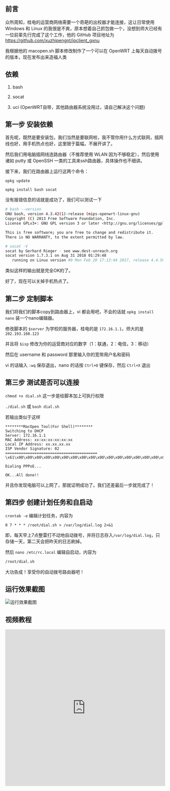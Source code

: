 ## 前言

众所周知，桂电的运营商网络需要一个奇葩的出校器才能连接，这让日常使用 Windows 和 Linux 的我很是不爽，原本想着自己抓包做一个，没想到师大已经有一位前辈先行完成了这个工作，他的 GitHub 项目地址为 https://github.com/xuzhipengnt/ipclient_gxnu

我根据他的 macopen.sh 脚本修改制作了一个可以在 OpenWRT 上每天自动拨号的版本，现在发布出来造福人类

## 依赖

1. bash

2. socat

3. uci (OpenWRT自带，其他路由器系统没用过，请自己解决这个问题)

## 第一步 安装依赖

首先呢，既然是要安装包，我们当然是要联网啦，我不管你用什么方式联网，插网线也好，用手机热点也好，这里限于篇幅，不展开讲了。

然后我们用电脑插网线连路由器（不推荐使用 WLAN 因为不够稳定），然后使用诸如 putty 或 OpenSSH 一类的工具来ssh路由器，具体操作也不细讲。

接下来，我们在路由器上运行这两个命令：

`opkg update`

`opkg install bash socat`

没有报错信息的话就是成功了，我们可以测试一下

```bash
# bash --version
GNU bash, version 4.3.42(1)-release (mips-openwrt-linux-gnu)
Copyright (C) 2013 Free Software Foundation, Inc.
License GPLv3+: GNU GPL version 3 or later <http://gnu.org/licenses/gpl.html>

This is free software; you are free to change and redistribute it.
There is NO WARRANTY, to the extent permitted by law.

```

```bash
# socat -V
socat by Gerhard Rieger - see www.dest-unreach.org
socat version 1.7.3.1 on Aug 31 2018 01:29:48
   running on Linux version #0 Mon Feb 20 17:13:44 2017, release 4.4.50, machine mips
```

类似这样的输出就是完全OK的了。

好了，现在可以关掉手机热点了。

## 第二步 定制脚本

我们将我们的脚本copy到路由器上，vi 都会用吧，不会的话就 `opkg install nano` 装一个nano编辑器。

修改脚本的 `$server` 为学校的服务器，桂电的是 `172.16.1.1`，师大的是 `202.193.160.123`

并且将 `$isp` 修改为你的运营商对应的数字（1：联通，2：电信，3：移动）

然后在 username 和 password 那里输入你的宽带用户名和密码

vi 的话输入 `:wq` 保存退出，nano 的话按 `Ctrl+O` 键保存，然后 `Ctrl+X` 退出


## 第三步 测试是否可以连接

`chmod +x dial.sh` 这一步是给脚本加上可执行权限

`./dial.sh` 或 `bash dial.sh`

若输出类似于这样

```
********MacOpen Tool(For Shell)********
Switching to DHCP
Server: 172.16.1.1
MAC Address: xx:xx:xx:xx:xx:xx
Local IP Address: xx.xx.xx.xx
ISP Vendor Signature: 02
=========================================
\x61\x00\x00\x00\x00\x00\x00\x00\x00\x00\x00\x00\x00\x00\x00\x00\x00\x00\x00\x00\x00\x00\x00\x00\x00\x00\x00\x00\x00\x00\x00\x00\x00\x00

Dialing PPPoE...

OK...All done!!
```

并且你发现电脑可以上网了，那就证明成功了。我们还差最后一步就完成了！

## 第四步 创建计划任务和自启动

`crontab -e` 编辑计划任务，内容为

```
0 7 * * * /root/dial.sh > /var/log/dial.log 2>&1
```

即，每天早上7点整雷打不动地自动拨号，并将日志存入`/var/log/dial.log`，只存储一天，第二天会把昨天的日志刷掉。

然后 `nano /etc/rc.local` 编辑自启动，内容为

```bash
/root/dial.sh
```

大功告成！享受你的自动拨号路由器吧！
## 运行效果截图
![运行效果截图](https://tuchuang001.com/images/2018/10/13/TIM20181013143827.png)

## 视频教程
<iframe height=498 width=510 src='http://player.youku.com/embed/XMzg2MTcxNTE5Ng==' frameborder=0 'allowfullscreen'></iframe>
